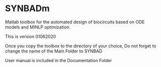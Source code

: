 # SYNBADm

Matlab toolbox for the automated design of biocircuits based on ODE models and MINLP optimization.


This is version 01062020


Once you copy the toolbox to the directory of your choice,
Do not forget to change the name of the Main Folder to SYNBAD


User manual is included in the Documentation Folder




